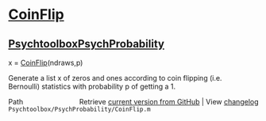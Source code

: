 # [CoinFlip](CoinFlip)
## [Psychtoolbox](Psychtoolbox)[PsychProbability](PsychProbability)

x = [CoinFlip](CoinFlip)(ndraws,p)  
  
Generate a list x of zeros and ones according to coin flipping (i.e.  
Bernoulli) statistics with probability p of getting a 1.  




<div class="code_header" style="text-align:right;">
  <span style="float:left;">Path&nbsp;&nbsp;</span> <span class="counter">Retrieve <a href=
  "https://raw.github.com/Psychtoolbox-3/Psychtoolbox-3/beta/Psychtoolbox/PsychProbability/CoinFlip.m">current version from GitHub</a> | View <a href=
  "https://github.com/Psychtoolbox-3/Psychtoolbox-3/commits/beta/Psychtoolbox/PsychProbability/CoinFlip.m">changelog</a></span>
</div>
<div class="code">
  <code>Psychtoolbox/PsychProbability/CoinFlip.m</code>
</div>

